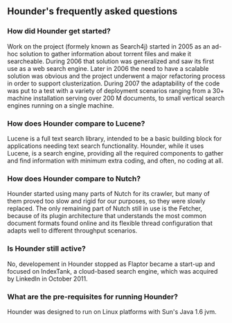 ## Hounder's frequently asked questions ##

### How did Hounder get started? ###
Work on the project (formely known as Search4j) started in 2005 as an ad-hoc solution to gather information about torrent files and make it searcheable. During 2006 that solution was generalized and saw its first use as a web search engine. Later in 2006 the need to have a scalable solution was obvious and the project underwent a major refactoring process in order to support clusterization. During 2007 the adaptability of the code was put to a test with a variety of deployment scenarios ranging from a 30+ machine installation serving over 200 M documents, to small vertical search engines running on a single machine.

### How does Hounder compare to Lucene? ###
Lucene is a full text search library, intended to be a basic building block for applications needing text search functionality. Hounder, while it uses Lucene, is a search engine, providing all the required components to gather and find information with minimum extra coding, and often, no coding at all.

### How does Hounder compare to Nutch? ###
Hounder started using many parts of Nutch for its crawler, but many of them proved too slow and rigid for our purposes, so they were slowly replaced. The only remaining part of Nutch still in use is the Fetcher, because of its plugin architecture that understands the most common document formats found online and its flexible thread configuration that adapts well to different throughput scenarios.

### Is Hounder still active? ###
No, developement in Hounder stopped as Flaptor became a start-up and focused on IndexTank, a cloud-based search engine, which was acquired by LinkedIn in October 2011.

### What are the pre-requisites for running Hounder? ###
Hounder was designed to run on Linux platforms with Sun's Java 1.6 jvm.